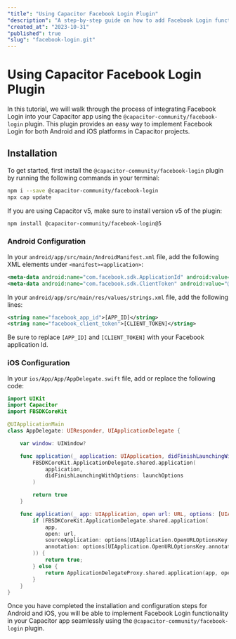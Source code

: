 ```yaml
---
"title": "Using Capacitor Facebook Login Plugin"
"description": "A step-by-step guide on how to add Facebook Login functionality to your Capacitor app using the @capacitor-community/facebook-login plugin."
"created_at": "2023-10-31"
"published": true
"slug": "facebook-login.git"
---
```


# Using Capacitor Facebook Login Plugin

In this tutorial, we will walk through the process of integrating Facebook Login into your Capacitor app using the `@capacitor-community/facebook-login` plugin. This plugin provides an easy way to implement Facebook Login for both Android and iOS platforms in Capacitor projects. 

## Installation

To get started, first install the `@capacitor-community/facebook-login` plugin by running the following commands in your terminal:

```bash
npm i --save @capacitor-community/facebook-login
npx cap update
```

If you are using Capacitor v5, make sure to install version v5 of the plugin:

```bash
npm install @capacitor-community/facebook-login@5
```

### Android Configuration

In your `android/app/src/main/AndroidManifest.xml` file, add the following XML elements under `<manifest><application>`:

```xml
<meta-data android:name="com.facebook.sdk.ApplicationId" android:value="@string/facebook_app_id"/>
<meta-data android:name="com.facebook.sdk.ClientToken" android:value="@string/facebook_client_token"/>
```

In your `android/app/src/main/res/values/strings.xml` file, add the following lines:

```xml
<string name="facebook_app_id">[APP_ID]</string>
<string name="facebook_client_token">[CLIENT_TOKEN]</string>
```

Be sure to replace `[APP_ID]` and `[CLIENT_TOKEN]` with your Facebook application Id.

### iOS Configuration

In your `ios/App/App/AppDelegate.swift` file, add or replace the following code:

```swift
import UIKit
import Capacitor
import FBSDKCoreKit

@UIApplicationMain
class AppDelegate: UIResponder, UIApplicationDelegate {

    var window: UIWindow?

    func application(_ application: UIApplication, didFinishLaunchingWithOptions launchOptions: [UIApplication.LaunchOptionsKey: Any]?) -> Bool {
        FBSDKCoreKit.ApplicationDelegate.shared.application(
            application,
            didFinishLaunchingWithOptions: launchOptions
        )

        return true
    }

    func application(_ app: UIApplication, open url: URL, options: [UIApplication.OpenURLOptionsKey: Any] = [:]) -> Bool {
        if (FBSDKCoreKit.ApplicationDelegate.shared.application(
            app,
            open: url,
            sourceApplication: options[UIApplication.OpenURLOptionsKey.sourceApplication] as? String,
            annotation: options[UIApplication.OpenURLOptionsKey.annotation]
        )) {
            return true;
        } else {
            return ApplicationDelegateProxy.shared.application(app, open: url, options: options)
        }
    }
}
```

Once you have completed the installation and configuration steps for Android and iOS, you will be able to implement Facebook Login functionality in your Capacitor app seamlessly using the `@capacitor-community/facebook-login` plugin.